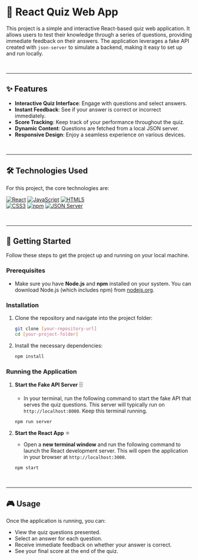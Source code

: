 # 🧠 React Quiz Web App

This project is a simple and interactive React-based quiz web application. It allows users to test their knowledge through a series of questions, providing immediate feedback on their answers. The application leverages a fake API created with `json-server` to simulate a backend, making it easy to set up and run locally.

<br>

---

## ✨ Features

- **Interactive Quiz Interface**: Engage with questions and select answers.
- **Instant Feedback**: See if your answer is correct or incorrect immediately.
- **Score Tracking**: Keep track of your performance throughout the quiz.
- **Dynamic Content**: Questions are fetched from a local JSON server.
- **Responsive Design**: Enjoy a seamless experience on various devices.

<br>

---

## 🛠️ Technologies Used

For this project, the core technologies are:
<br>

[![React](https://img.shields.io/badge/React-20232A?style=for-the-badge&logo=react&logoColor=61DAFB)](https://react.dev/)
[![JavaScript](https://img.shields.io/badge/JavaScript-F7DF1E?style=for-the-badge&logo=javascript&logoColor=black)](https://developer.mozilla.org/en-US/docs/Web/JavaScript)
[![HTML5](https://img.shields.io/badge/HTML5-E34F26?style=for-the-badge&logo=html5&logoColor=white)](https://developer.mozilla.org/en-US/docs/Web/Guide/HTML/HTML5)
<br>
[![CSS3](https://img.shields.io/badge/CSS3-1572B6?style=for-the-badge&logo=css3&logoColor=white)](https://developer.mozilla.org/en-US/docs/Web/CSS)
[![npm](https://img.shields.io/badge/npm-CB3837?style=for-the-badge&logo=npm&logoColor=white)](https://www.npmjs.com/)
[![JSON Server](https://img.shields.io/badge/json--server-333333?style=for-the-badge&logo=json&logoColor=white)](https://github.com/typicode/json-server)

<br>

---

## 🚀 Getting Started

Follow these steps to get the project up and running on your local machine.

### Prerequisites

- Make sure you have **Node.js** and **npm** installed on your system. You can download Node.js (which includes npm) from [nodejs.org](https://nodejs.org/en/download/).

### Installation

1.  Clone the repository and navigate into the project folder:

    ```bash
    git clone [your-repository-url]
    cd [your-project-folder]
    ```

2.  Install the necessary dependencies:
    ```bash
    npm install
    ```

### Running the Application

1.  **Start the Fake API Server** 🗄️

    - In your terminal, run the following command to start the fake API that serves the quiz questions. This server will typically run on `http://localhost:8000`. Keep this terminal running.

    ```bash
    npm run server
    ```

2.  **Start the React App** ⚛️
    - Open a **new terminal window** and run the following command to launch the React development server. This will open the application in your browser at `http://localhost:3000`.
    ```bash
    npm start
    ```

<br>

---

## 🎮 Usage

Once the application is running, you can:

- View the quiz questions presented.
- Select an answer for each question.
- Receive immediate feedback on whether your answer is correct.
- See your final score at the end of the quiz.
